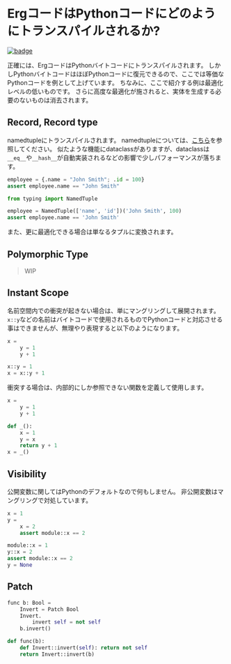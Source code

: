 # ErgコードはPythonコードにどのようにトランスパイルされるか?

[![badge](https://img.shields.io/endpoint.svg?url=https%3A%2F%2Fgezf7g7pd5.execute-api.ap-northeast-1.amazonaws.com%2Fdefault%2Fsource_up_to_date%3Fowner%3Derg-lang%26repos%3Derg%26ref%3Dmain%26path%3Ddoc/EN/compiler/transpile.md%26commit_hash%3D13f2d31aee9012f60b7a40d4b764921f1419cdfe)](https://gezf7g7pd5.execute-api.ap-northeast-1.amazonaws.com/default/source_up_to_date?owner=erg-lang&repos=erg&ref=main&path=doc/EN/compiler/transpile.md&commit_hash=13f2d31aee9012f60b7a40d4b764921f1419cdfe)

正確には、ErgコードはPythonバイトコードにトランスパイルされます。
しかしPythonバイトコードはほぼPythonコードに復元できるので、ここでは等価なPythonコードを例として上げています。
ちなみに、ここで紹介する例は最適化レベルの低いものです。
さらに高度な最適化が施されると、実体を生成する必要のないものは消去されます。

## Record, Record type

namedtupleにトランスパイルされます。
namedtupleについては、[こちら](https://docs.python.jp/3/library/collections.html#collections.namedtuple)を参照してください。
似たような機能にdataclassがありますが、dataclassは`__eq__`や`__hash__`が自動実装されるなどの影響で少しパフォーマンスが落ちます。

```python
employee = {.name = "John Smith"; .id = 100}
assert employee.name == "John Smith"
```

```python
from typing import NamedTuple

employee = NamedTuple(['name', 'id'])('John Smith', 100)
assert employee.name == 'John Smith'
```

また、更に最適化できる場合は単なるタプルに変換されます。

## Polymorphic Type

> WIP

## Instant Scope

名前空間内での衝突が起きない場合は、単にマングリングして展開されます。
`x::y`などの名前はバイトコードで使用されるものでPythonコードと対応させる事はできませんが、無理やり表現すると以下のようになります。

```python
x =
    y = 1
    y + 1
```

```python
x::y = 1
x = x::y + 1
```

衝突する場合は、内部的にしか参照できない関数を定義して使用します。

```python
x =
    y = 1
    y + 1
```

```python
def _():
    x = 1
    y = x
    return y + 1
x = _()
```

## Visibility

公開変数に関してはPythonのデフォルトなので何もしません。
非公開変数はマングリングで対処しています。

```python
x = 1
y =
    x = 2
    assert module::x == 2
```

```python
module::x = 1
y::x = 2
assert module::x == 2
y = None
```

## Patch

```python
func b: Bool =
    Invert = Patch Bool
    Invert.
        invert self = not self
    b.invert()
```

```python
def func(b):
    def Invert::invert(self): return not self
    return Invert::invert(b)
```
